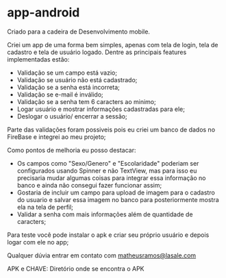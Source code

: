 # app-android
Criado para a cadeira de Desenvolvimento mobile. 

Criei um app de uma forma bem simples, apenas com tela de login, tela de cadastro e tela de usuário logado.
Dentre as principais features implementadas estão:
- Validação se um campo está vazio;
- Validação se usuário não está cadastrado;
- Validação se a senha está incorreta;
- Validação se e-mail é inválido;
- Validação se a senha tem 6 caracters ao minimo;
- Logar usuário e mostrar informações cadastradas para ele;
- Deslogar o usuário/ encerrar a sessão;

Parte das validações foram possiveis pois eu criei um banco de dados no FireBase e integrei ao meu projeto;

Como pontos de melhoria eu posso destacar:
- Os campos como "Sexo/Genero" e "Escolaridade" poderiam ser configurados usando Spinner e não TextView, mas para isso eu precisaria mudar algumas coisas para integrar essa informação no banco e ainda não consegui fazer funcionar assim;
- Gostaria de incluir um campo para upload de imagem para o cadastro do usuario e salvar essa imagem no banco para posteriormente mostra ela na tela de perfil;
- Validar a senha com mais informações além de quantidade de caracters;

Para teste você pode instalar o apk e criar seu próprio usuário e depois logar com ele no app;

Qualquer dúvia entrar em contato com matheusramos@lasale.com

APK e CHAVE: Diretório onde se encontra o APK
